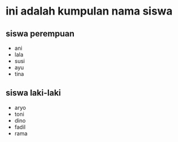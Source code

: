 # ini adalah kumpulan nama siswa

## siswa perempuan
- ani
- lala
- susi
- ayu
- tina

## siswa laki-laki
- aryo
- toni
- dino
- fadil
- rama
